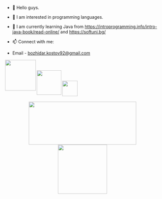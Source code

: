 - 👋 Hello guys.
- 👀 I am interested in programming languages.
- 🌱 I am currently learning Java from https://introprogramming.info/intro-java-book/read-online/ and https://softuni.bg/

- 📫 Connect with me: 
- Email - bozhidar.kostov92@gmail.com

<div align="left">
  <a href="https://www.sololearn.com/profile/11827871/?ref=app">
    <img align="left" width="100px" src="https://lh3.googleusercontent.com/proxy/ZolPvYpx8AJ21rM9odTq6zJgujVot8s681C5TOiDUZWOb_J2w81zz7KSmxGGYyiKWIxFOMPOxRO0ZGsTVzq1zoFjqKX__VGuU7yVafvuxGZDoeFKku45fDxG5qk6" />
  </a>
  <br></br>
<div align="left">
  <a href="https://www.youtube.com/channel/UCjc5O4jmngC8Fym-CNsaNDQ">
    <img align="left" width="80px" src="https://www.techtipsmedia.com/wp-content/uploads/2018/01/new-youtube-logo-840x402.jpg" />
  </a>
  <br></br>
  <div align="left">
  <a href="https://www.facebook.com/GamingWithBuJo/">
    <img align="left" width="50px" src="https://encrypted-tbn0.gstatic.com/images?q=tbn:ANd9GcQDdmJImfFmpK0XslRkKyNiA4Rfi74SoQPP7Rk6ysn6obSYkO4WIQ7BroLF0O9Hyl16a5Q&usqp=CAU" />
  </a>
</div>
<br></br>
<br></br>
<div align="center">
  <img height="140" width="350" src="https://github-readme-stats.vercel.app/api/top-langs/?username=BozhidarKostov92&layout=compact"/>
</div>

<div align="center">
  <img height="160" src="https://github-readme-stats.vercel.app/api?username=BozhidarKostov92&count_private=true&true&hide=issues&show_icons=true" />
</div>
